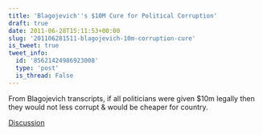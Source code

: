 ```yaml
---
title: 'Blagojevich''s $10M Cure for Political Corruption'
draft: true
date: 2011-06-28T15:11:53+00:00
slug: '201106281511-blagojevich-10m-corruption-cure'
is_tweet: true
tweet_info:
  id: '85621424986923008'
  type: 'post'
  is_thread: False
---
```




From Blagojevich transcripts, if all politicians were given $10m legally then they would not less corrupt & would be cheaper for country.

[Discussion](https://x.com/sytelus/status/85621424986923008)
